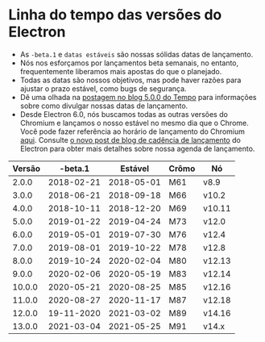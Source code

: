 # Linha do tempo das versões do Electron

* As `-beta.1` e `datas estáveis` são nossas sólidas datas de lançamento.
* Nós nos esforçamos por lançamentos beta semanais, no entanto, frequentemente liberamos mais apostas do que o planejado.
* Todas as datas são nossos objetivos, mas pode haver razões para ajustar o prazo estável, como bugs de segurança.
* Dê uma olhada na [postagem no blog 5.0.0 do Tempo](https://electronjs.org/blog/electron-5-0-timeline) para informações sobre como divulgar nossas datas de lançamento.
* Desde Electron 6.0, nós buscamos todas as outras versões do Chromium e lançamos o nosso estável no mesmo dia que o Chrome. Você pode fazer referência ao horário de lançamento do Chromium [aqui](https://chromiumdash.appspot.com/schedule). Consulte [o novo post de blog de cadência de lançamento](https://www.electronjs.org/blog/12-week-cadence) do Electron para obter mais detalhes sobre nossa agenda de lançamento.

| Versão | -beta.1    | Estável    | Crômo | Nó     |
| ------ | ---------- | ---------- | ----- | ------ |
| 2.0.0  | 2018-02-21 | 2018-05-01 | M61   | v8.9   |
| 3.0.0  | 2018-06-21 | 2018-09-18 | M66   | v10.2  |
| 4.0.0  | 2018-10-11 | 2018-12-20 | M69   | v10.11 |
| 5.0.0  | 2019-01-22 | 2019-04-24 | M73   | v12.0  |
| 6.0.0  | 2019-05-01 | 2019-07-30 | M76   | v12.4  |
| 7.0.0  | 2019-08-01 | 2019-10-22 | M78   | v12.8  |
| 8.0.0  | 2019-10-24 | 2020-02-04 | M80   | v12.13 |
| 9.0.0  | 2020-02-06 | 2020-05-19 | M83   | v12.14 |
| 10.0.0 | 2020-05-21 | 2020-08-25 | M85   | v12.16 |
| 11.0.0 | 2020-08-27 | 2020-11-17 | M87   | v12.18 |
| 12.0.0 | 19-11-2020 | 2021-03-02 | M89   | v14.16 |
| 13.0.0 | 2021-03-04 | 2021-05-25 | M91   | v14.x  |
